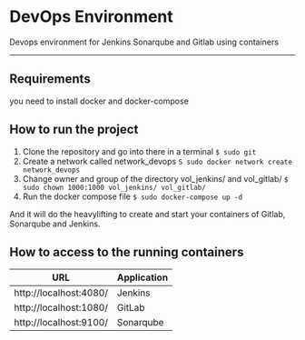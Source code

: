 # DevOps Environment

Devops environment for Jenkins Sonarqube and Gitlab using containers

-------------------------

## Requirements
 
you need to install docker and docker-compose

## How to run the project

1. Clone the repository and go into there in a terminal `$ sudo git `
2. Create a network called network_devops `S sudo docker network create network_devops`
3. Change owner and group of the directory vol_jenkins/ and vol_gitlab/ `$ sudo chown 1000:1000 vol_jenkins/ vol_gitlab/`
4. Run the docker compose file `$ sudo docker-compose up -d` 

And it will do the heavylifting to create and start your containers of Gitlab, Sonarqube and Jenkins.

## How to access to the running containers

|           URL           | Application |
|:-----------------------:|-------------|
| http://localhost:4080/  | Jenkins     |
| http://localhost:1080/  | GitLab      |
| http://localhost:9100/  | Sonarqube   |


 
